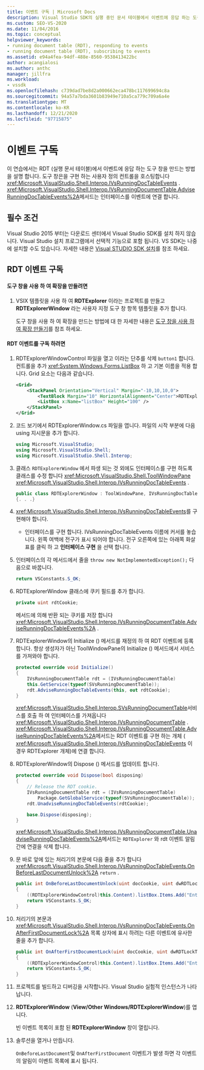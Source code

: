 ```yaml
---
title: 이벤트 구독 | Microsoft Docs
description: Visual Studio SDK의 실행 중인 문서 테이블에서 이벤트에 응답 하는 도구 창을 만드는 방법에 대해 알아봅니다.
ms.custom: SEO-VS-2020
ms.date: 11/04/2016
ms.topic: conceptual
helpviewer_keywords:
- running document table (RDT), responding to events
- running document table (RDT), subscribing to events
ms.assetid: e94a4fea-94df-488e-8560-9538413422bc
author: acangialosi
ms.author: anthc
manager: jillfra
ms.workload:
- vssdk
ms.openlocfilehash: c739dad7be8d2a000662eca478bc117699694c8a
ms.sourcegitcommit: 94a57a7bda3601b83949e710a5ca779c709a6a4e
ms.translationtype: MT
ms.contentlocale: ko-KR
ms.lasthandoff: 12/21/2020
ms.locfileid: "97715875"
---
```

# <a name="subscribing-to-an-event"></a>이벤트 구독
이 연습에서는 RDT (실행 문서 테이블)에서 이벤트에 응답 하는 도구 창을 만드는 방법을 설명 합니다. 도구 창은을 구현 하는 사용자 정의 컨트롤을 호스팅합니다 <xref:Microsoft.VisualStudio.Shell.Interop.IVsRunningDocTableEvents> . <xref:Microsoft.VisualStudio.Shell.Interop.IVsRunningDocumentTable.AdviseRunningDocTableEvents%2A>메서드는 인터페이스를 이벤트에 연결 합니다.

## <a name="prerequisites"></a>필수 조건
 Visual Studio 2015 부터는 다운로드 센터에서 Visual Studio SDK를 설치 하지 않습니다. Visual Studio 설치 프로그램에서 선택적 기능으로 포함 됩니다. VS SDK는 나중에 설치할 수도 있습니다. 자세한 내용은 [Visual STUDIO SDK 설치](../extensibility/installing-the-visual-studio-sdk.md)를 참조 하세요.

## <a name="subscribing-to-rdt-events"></a>RDT 이벤트 구독

#### <a name="to-create-an-extension-with-a-tool-window"></a>도구 창을 사용 하 여 확장을 만들려면

1. VSIX 템플릿을 사용 하 여 **RDTExplorer** 이라는 프로젝트를 만들고 **RDTExplorerWindow** 라는 사용자 지정 도구 창 항목 템플릿을 추가 합니다.

     도구 창을 사용 하 여 확장을 만드는 방법에 대 한 자세한 내용은 [도구 창을 사용 하 여 확장 만들기](../extensibility/creating-an-extension-with-a-tool-window.md)를 참조 하세요.

#### <a name="to-subscribe-to-rdt-events"></a>RDT 이벤트를 구독 하려면

1. RDTExplorerWindowControl 파일을 열고 이라는 단추를 삭제 `button1` 합니다. 컨트롤을 추가 <xref:System.Windows.Forms.ListBox> 하 고 기본 이름을 적용 합니다. Grid 요소는 다음과 같습니다.

    ```xml
    <Grid>
        <StackPanel Orientation="Vertical" Margin="-10,10,10,0">
            <TextBlock Margin="10" HorizontalAlignment="Center">RDTExplorerWindow</TextBlock>
            <ListBox x:Name="listBox" Height="100" />
        </StackPanel>
    </Grid>
    ```

2. 코드 보기에서 RDTExplorerWindow.cs 파일을 엽니다. 파일의 시작 부분에 다음 using 지시문을 추가 합니다.

    ```csharp
    using Microsoft.VisualStudio;
    using Microsoft.VisualStudio.Shell;
    using Microsoft.VisualStudio.Shell.Interop;
    ```

3. 클래스 `RDTExplorerWindow` 에서 파생 되는 것 외에도 인터페이스를 구현 하도록 클래스를 수정 합니다 <xref:Microsoft.VisualStudio.Shell.ToolWindowPane> <xref:Microsoft.VisualStudio.Shell.Interop.IVsRunningDocTableEvents> .

    ```csharp
    public class RDTExplorerWindow : ToolWindowPane, IVsRunningDocTableEvents
    {. . .}
    ```

4. <xref:Microsoft.VisualStudio.Shell.Interop.IVsRunningDocTableEvents>를 구현해야 합니다.

    - 인터페이스를 구현 합니다. IVsRunningDocTableEvents 이름에 커서를 놓습니다. 왼쪽 여백에 전구가 표시 되어야 합니다. 전구 오른쪽에 있는 아래쪽 화살표를 클릭 하 고 **인터페이스 구현** 을 선택 합니다.

5. 인터페이스의 각 메서드에서 줄을 `throw new NotImplementedException();` 다음으로 바꿉니다.

    ```csharp
    return VSConstants.S_OK;
    ```

6. RDTExplorerWindow 클래스에 쿠키 필드를 추가 합니다.

    ```csharp
    private uint rdtCookie;
    ```

     메서드에 의해 반환 되는 쿠키를 저장 합니다 <xref:Microsoft.VisualStudio.Shell.Interop.IVsRunningDocumentTable.AdviseRunningDocTableEvents%2A> .

7. RDTExplorerWindow의 Initialize () 메서드를 재정의 하 여 RDT 이벤트에 등록 합니다. 항상 생성자가 아닌 ToolWindowPane의 Initialize () 메서드에서 서비스를 가져와야 합니다.

    ```csharp
    protected override void Initialize()
    {
        IVsRunningDocumentTable rdt = (IVsRunningDocumentTable)
        this.GetService(typeof(SVsRunningDocumentTable));
        rdt.AdviseRunningDocTableEvents(this, out rdtCookie);
    }
    ```

     <xref:Microsoft.VisualStudio.Shell.Interop.SVsRunningDocumentTable>서비스를 호출 하 여 인터페이스를 가져옵니다 <xref:Microsoft.VisualStudio.Shell.Interop.IVsRunningDocumentTable> . <xref:Microsoft.VisualStudio.Shell.Interop.IVsRunningDocumentTable.AdviseRunningDocTableEvents%2A>메서드는 RDT 이벤트를 구현 하는 개체 ( <xref:Microsoft.VisualStudio.Shell.Interop.IVsRunningDocTableEvents> 이 경우 RDTExplorer 개체)에 연결 합니다.

8. RDTExplorerWindow의 Dispose () 메서드를 업데이트 합니다.

    ```csharp
    protected override void Dispose(bool disposing)
    {
        // Release the RDT cookie.
        IVsRunningDocumentTable rdt = (IVsRunningDocumentTable)
            Package.GetGlobalService(typeof(SVsRunningDocumentTable));
        rdt.UnadviseRunningDocTableEvents(rdtCookie);

        base.Dispose(disposing);
    }
    ```

     <xref:Microsoft.VisualStudio.Shell.Interop.IVsRunningDocumentTable.UnadviseRunningDocTableEvents%2A>메서드는 `RDTExplorer` 와 rdt 이벤트 알림 간에 연결을 삭제 합니다.

9. 문 바로 앞에 있는 처리기의 본문에 다음 줄을 추가 합니다 <xref:Microsoft.VisualStudio.Shell.Interop.IVsRunningDocTableEvents.OnBeforeLastDocumentUnlock%2A> `return` .

    ```csharp
    public int OnBeforeLastDocumentUnlock(uint docCookie, uint dwRDTLockType, uint dwReadLocksRemaining, uint dwEditLocksRemaining)
    {
        ((RDTExplorerWindowControl)this.Content).listBox.Items.Add("Entering OnBeforeLastDocumentUnlock");
        return VSConstants.S_OK;
    }
    ```

10. 처리기의 본문과 <xref:Microsoft.VisualStudio.Shell.Interop.IVsRunningDocTableEvents.OnAfterFirstDocumentLock%2A> 목록 상자에 표시 하려는 다른 이벤트에 유사한 줄을 추가 합니다.

    ```csharp
    public int OnAfterFirstDocumentLock(uint docCookie, uint dwRDTLockType, uint dwReadLocksRemaining, uint dwEditLocksRemaining)
    {
        ((RDTExplorerWindowControl)this.Content).listBox.Items.Add("Entering OnAfterFirstDocumentLock");
        return VSConstants.S_OK;
    }
    ```

11. 프로젝트를 빌드하고 디버깅을 시작합니다. Visual Studio 실험적 인스턴스가 나타납니다.

12. **RDTExplorerWindow** (**View/Other Windows/RDTExplorerWindow**)를 엽니다.

     빈 이벤트 목록이 포함 된 **RDTExplorerWindow** 창이 열립니다.

13. 솔루션을 열거나 만듭니다.

     `OnBeforeLastDocument`및 `OnAfterFirstDocument` 이벤트가 발생 하면 각 이벤트의 알림이 이벤트 목록에 표시 됩니다.
